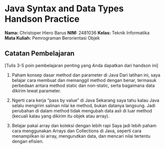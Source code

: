 # Java Syntax and Data Types Handson Practice

**Nama:** Christoper Hiero Barus
**NIM:** 2481036
**Kelas:** Teknik Informatika
**Mata Kuliah:** Pemrograman Berorientasi Objek

## Catatan Pembelajaran
[Tulis 3-5 poin pembelajaran penting yang Anda dapatkan dari handson ini]
1. Paham konsep dasar method dan parameter di Java
Dari latihan ini, saya belajar cara membuat dan memanggil method dengan benar, termasuk perbedaan antara method static dan non-static, serta bagaimana data dikirim lewat parameter.

2. Ngerti cara kerja “pass by value” di Java
Sekarang saya tahu kalau Java selalu mengirim salinan nilai ke method, bukan datanya langsung. Jadi perubahan di dalam method tidak mengubah data asli di luar method (kecuali kalau yang dikirim itu objek atau array).

3. Belajar pakai array dan koleksi dengan lebih rapi
Saya jadi lebih paham cara menggunakan Arrays dan Collections di Java, seperti cara menampilkan isi array, mengurutkan data, dan mencari nilai tertentu dengan efisien.